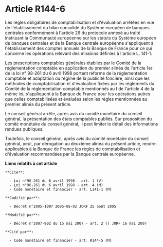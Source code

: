 # Article R144-6

Les règles obligatoires de comptabilisation et d'évaluation arrêtées en vue de l'établissement du bilan consolidé du Système
européen de banques centrales conformément à l'article 26 du protocole annexé au traité instituant la Communauté européenne
sur les statuts du Système européen de banques centrales et de la Banque centrale européenne s'appliquent à l'établissement
des comptes annuels de la Banque de France pour ce qui concerne les opérations relevant des missions définies à l'article L.
141-1.

Les prescriptions comptables générales établies par le Comité de la réglementation comptable en application du premier alinéa
de l'article 1er de la loi n° 98-261 du 6 avril 1998 portant réforme de la réglementation comptable et adaptation du régime
de la publicité foncière, ainsi que les méthodes de comptabilisation et d'évaluation fixées par les règlements du Comité de
la réglementation comptable mentionnés au I de l'article 4 de la même loi, s'appliquent à la Banque de France pour les
opérations autres que celles comptabilisées et évaluées selon les règles mentionnées au premier alinéa du présent article.

Le conseil général arrête, après avis du comité monétaire du conseil général, la présentation des états comptables publiés.
Sur proposition du comité monétaire du conseil général, il peut limiter le détail des informations rendues publiques.

Toutefois, le conseil général, après avis du comité monétaire du conseil général, peut, par dérogation au deuxième alinéa du
présent article, rendre applicables à la Banque de France les règles de comptabilisation et d'évaluation recommandées par la
Banque centrale européenne.

**Liens relatifs à cet article**

	**Cite**:

	  - Loi n°98-261 du 6 avril 1998 - art. 1 (V)
	  - Loi n°98-261 du 6 avril 1998 - art. 4 (M)
	  - Code monétaire et financier - art. L141-1 (M)

	**Codifié par**:

	  - Décret n°2005-1007 2005-08-02 JORF 25 août 2005

	**Modifié par**:

	  - Décret n°2007-902 du 15 mai 2007 - art. 2 () JORF 16 mai 2007

	**Cité par**:

	  - Code monétaire et financier - art. R144-5 (M)
